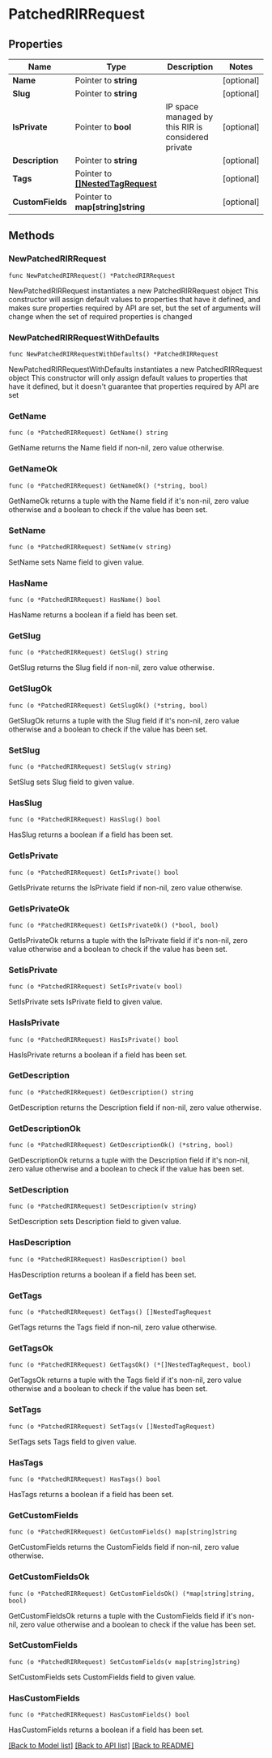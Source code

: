 # PatchedRIRRequest

## Properties

Name | Type | Description | Notes
------------ | ------------- | ------------- | -------------
**Name** | Pointer to **string** |  | [optional] 
**Slug** | Pointer to **string** |  | [optional] 
**IsPrivate** | Pointer to **bool** | IP space managed by this RIR is considered private | [optional] 
**Description** | Pointer to **string** |  | [optional] 
**Tags** | Pointer to [**[]NestedTagRequest**](NestedTagRequest.md) |  | [optional] 
**CustomFields** | Pointer to **map[string]string** |  | [optional] 

## Methods

### NewPatchedRIRRequest

`func NewPatchedRIRRequest() *PatchedRIRRequest`

NewPatchedRIRRequest instantiates a new PatchedRIRRequest object
This constructor will assign default values to properties that have it defined,
and makes sure properties required by API are set, but the set of arguments
will change when the set of required properties is changed

### NewPatchedRIRRequestWithDefaults

`func NewPatchedRIRRequestWithDefaults() *PatchedRIRRequest`

NewPatchedRIRRequestWithDefaults instantiates a new PatchedRIRRequest object
This constructor will only assign default values to properties that have it defined,
but it doesn't guarantee that properties required by API are set

### GetName

`func (o *PatchedRIRRequest) GetName() string`

GetName returns the Name field if non-nil, zero value otherwise.

### GetNameOk

`func (o *PatchedRIRRequest) GetNameOk() (*string, bool)`

GetNameOk returns a tuple with the Name field if it's non-nil, zero value otherwise
and a boolean to check if the value has been set.

### SetName

`func (o *PatchedRIRRequest) SetName(v string)`

SetName sets Name field to given value.

### HasName

`func (o *PatchedRIRRequest) HasName() bool`

HasName returns a boolean if a field has been set.

### GetSlug

`func (o *PatchedRIRRequest) GetSlug() string`

GetSlug returns the Slug field if non-nil, zero value otherwise.

### GetSlugOk

`func (o *PatchedRIRRequest) GetSlugOk() (*string, bool)`

GetSlugOk returns a tuple with the Slug field if it's non-nil, zero value otherwise
and a boolean to check if the value has been set.

### SetSlug

`func (o *PatchedRIRRequest) SetSlug(v string)`

SetSlug sets Slug field to given value.

### HasSlug

`func (o *PatchedRIRRequest) HasSlug() bool`

HasSlug returns a boolean if a field has been set.

### GetIsPrivate

`func (o *PatchedRIRRequest) GetIsPrivate() bool`

GetIsPrivate returns the IsPrivate field if non-nil, zero value otherwise.

### GetIsPrivateOk

`func (o *PatchedRIRRequest) GetIsPrivateOk() (*bool, bool)`

GetIsPrivateOk returns a tuple with the IsPrivate field if it's non-nil, zero value otherwise
and a boolean to check if the value has been set.

### SetIsPrivate

`func (o *PatchedRIRRequest) SetIsPrivate(v bool)`

SetIsPrivate sets IsPrivate field to given value.

### HasIsPrivate

`func (o *PatchedRIRRequest) HasIsPrivate() bool`

HasIsPrivate returns a boolean if a field has been set.

### GetDescription

`func (o *PatchedRIRRequest) GetDescription() string`

GetDescription returns the Description field if non-nil, zero value otherwise.

### GetDescriptionOk

`func (o *PatchedRIRRequest) GetDescriptionOk() (*string, bool)`

GetDescriptionOk returns a tuple with the Description field if it's non-nil, zero value otherwise
and a boolean to check if the value has been set.

### SetDescription

`func (o *PatchedRIRRequest) SetDescription(v string)`

SetDescription sets Description field to given value.

### HasDescription

`func (o *PatchedRIRRequest) HasDescription() bool`

HasDescription returns a boolean if a field has been set.

### GetTags

`func (o *PatchedRIRRequest) GetTags() []NestedTagRequest`

GetTags returns the Tags field if non-nil, zero value otherwise.

### GetTagsOk

`func (o *PatchedRIRRequest) GetTagsOk() (*[]NestedTagRequest, bool)`

GetTagsOk returns a tuple with the Tags field if it's non-nil, zero value otherwise
and a boolean to check if the value has been set.

### SetTags

`func (o *PatchedRIRRequest) SetTags(v []NestedTagRequest)`

SetTags sets Tags field to given value.

### HasTags

`func (o *PatchedRIRRequest) HasTags() bool`

HasTags returns a boolean if a field has been set.

### GetCustomFields

`func (o *PatchedRIRRequest) GetCustomFields() map[string]string`

GetCustomFields returns the CustomFields field if non-nil, zero value otherwise.

### GetCustomFieldsOk

`func (o *PatchedRIRRequest) GetCustomFieldsOk() (*map[string]string, bool)`

GetCustomFieldsOk returns a tuple with the CustomFields field if it's non-nil, zero value otherwise
and a boolean to check if the value has been set.

### SetCustomFields

`func (o *PatchedRIRRequest) SetCustomFields(v map[string]string)`

SetCustomFields sets CustomFields field to given value.

### HasCustomFields

`func (o *PatchedRIRRequest) HasCustomFields() bool`

HasCustomFields returns a boolean if a field has been set.


[[Back to Model list]](../README.md#documentation-for-models) [[Back to API list]](../README.md#documentation-for-api-endpoints) [[Back to README]](../README.md)


